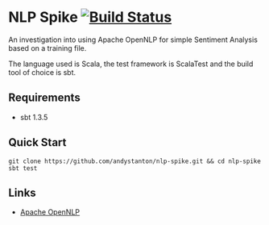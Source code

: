 # NLP Spike [![Build Status](https://travis-ci.org/andystanton/nlp-spike.svg?branch=master)](https://travis-ci.org/andystanton/nlp-spike)

An investigation into using Apache OpenNLP for simple Sentiment Analysis based on a training file.

The language used is Scala, the test framework is ScalaTest and the build tool of choice is sbt. 

## Requirements

* sbt 1.3.5

## Quick Start

```
git clone https://github.com/andystanton/nlp-spike.git && cd nlp-spike
sbt test
```

## Links

* [Apache OpenNLP](http://opennlp.apache.org/)
